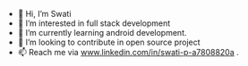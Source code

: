 - 👋 Hi, I’m Swati 
- 👀 I’m interested in full stack development
- 🌱 I’m currently learning android development.
- 💞️ I’m looking to contribute in open source project 
- 📫 Reach me via www.linkedin.com/in/swati-p-a7808820a .

<!---
P10swati/P10swati is a ✨ special ✨ repository because its `README.md` (this file) appears on your GitHub profile.
You can click the Preview link to take a look at your changes.
--->
